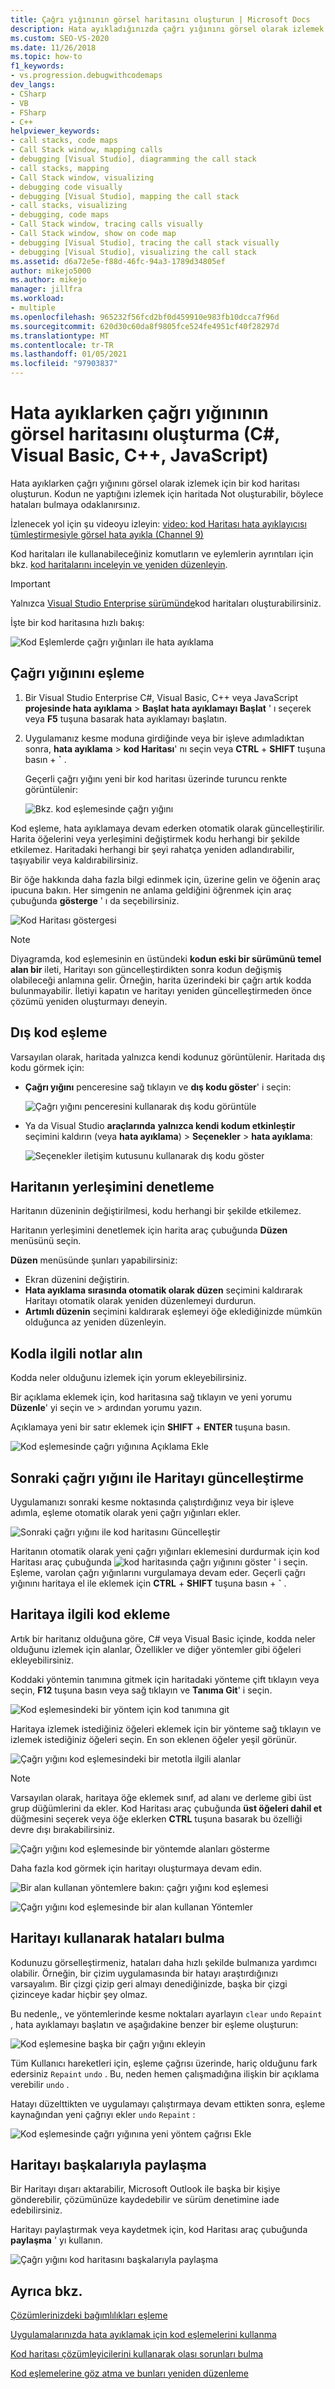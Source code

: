 ```yaml
---
title: Çağrı yığınının görsel haritasını oluşturun | Microsoft Docs
description: Hata ayıkladığınızda çağrı yığınını görsel olarak izlemek için bir kod haritası oluşturun. Kodun ne yaptığını izlemek için haritada not alın; böylece hataları bulmaya odaklanırsınız.
ms.custom: SEO-VS-2020
ms.date: 11/26/2018
ms.topic: how-to
f1_keywords:
- vs.progression.debugwithcodemaps
dev_langs:
- CSharp
- VB
- FSharp
- C++
helpviewer_keywords:
- call stacks, code maps
- Call Stack window, mapping calls
- debugging [Visual Studio], diagramming the call stack
- call stacks, mapping
- Call Stack window, visualizing
- debugging code visually
- debugging [Visual Studio], mapping the call stack
- call stacks, visualizing
- debugging, code maps
- Call Stack window, tracing calls visually
- Call Stack window, show on code map
- debugging [Visual Studio], tracing the call stack visually
- debugging [Visual Studio], visualizing the call stack
ms.assetid: d6a72e5e-f88d-46fc-94a3-1789d34805ef
author: mikejo5000
ms.author: mikejo
manager: jillfra
ms.workload:
- multiple
ms.openlocfilehash: 965232f56fcd2bf0d459910e983fb10dcca7f96d
ms.sourcegitcommit: 620d30c60da8f9805fce524fe4951cf40f28297d
ms.translationtype: MT
ms.contentlocale: tr-TR
ms.lasthandoff: 01/05/2021
ms.locfileid: "97903837"
---
```

# <a name="create-a-visual-map-of-the-call-stack-while-debugging-c-visual-basic-c-javascript"></a>Hata ayıklarken çağrı yığınının görsel haritasını oluşturma (C#, Visual Basic, C++, JavaScript)

Hata ayıklarken çağrı yığınını görsel olarak izlemek için bir kod haritası oluşturun. Kodun ne yaptığını izlemek için haritada Not oluşturabilir, böylece hataları bulmaya odaklanırsınız.

İzlenecek yol için şu videoyu izleyin: [video: kod Haritası hata ayıklayıcısı tümleştirmesiyle görsel hata ayıkla (Channel 9)](https://channel9.msdn.com/Series/Visual-Studio-2012-Premium-and-Ultimate-Overview/Visual-Studio-Ultimate-2012Debug-visually-with-Code-Map-debugger-integration)

Kod haritaları ile kullanabileceğiniz komutların ve eylemlerin ayrıntıları için bkz. [kod haritalarını inceleyin ve yeniden düzenleyin](../modeling/browse-and-rearrange-code-maps.md).

>[!IMPORTANT]
>Yalnızca [Visual Studio Enterprise sürümünde](https://visualstudio.microsoft.com/downloads)kod haritaları oluşturabilirsiniz.

İşte bir kod haritasına hızlı bakış:

 ![Kod Eşlemlerde çağrı yığınları ile hata ayıklama](../debugger/media/debuggermap_overview.png "DebuggerMap_Overview")

## <a name="map-the-call-stack"></a><a name="MapStack"></a> Çağrı yığınını eşleme

1. Bir Visual Studio Enterprise C#, Visual Basic, C++ veya JavaScript **projesinde hata ayıklama**  >  **Başlat hata ayıklamayı Başlat** ' ı seçerek veya **F5** tuşuna basarak hata ayıklamayı başlatın.

1. Uygulamanız kesme moduna girdiğinde veya bir işleve adımladıktan sonra, **hata ayıklama**  >  **kod Haritası**' nı seçin veya **CTRL** + **SHIFT** tuşuna basın + **`** .

   Geçerli çağrı yığını yeni bir kod haritası üzerinde turuncu renkte görüntülenir:

   ![Bkz. kod eşlemesinde çağrı yığını](../debugger/media/debuggermap_seeundocallstack.png "DebuggerMap_SeeUndoCallStack")

Kod eşleme, hata ayıklamaya devam ederken otomatik olarak güncelleştirilir. Harita öğelerini veya yerleşimini değiştirmek kodu herhangi bir şekilde etkilemez. Haritadaki herhangi bir şeyi rahatça yeniden adlandırabilir, taşıyabilir veya kaldırabilirsiniz.

Bir öğe hakkında daha fazla bilgi edinmek için, üzerine gelin ve öğenin araç ipucuna bakın. Her simgenin ne anlama geldiğini öğrenmek için araç çubuğunda **gösterge** ' ı da seçebilirsiniz.

![Kod Haritası göstergesi](../debugger/media/debuggermap_showlegend.png "Kod Haritası göstergesi")

>[!NOTE]
>Diyagramda, kod eşlemesinin en üstündeki **kodun eski bir sürümünü temel alan bir** ileti, Haritayı son güncelleştirdikten sonra kodun değişmiş olabileceği anlamına gelir. Örneğin, harita üzerindeki bir çağrı artık kodda bulunmayabilir. İletiyi kapatın ve haritayı yeniden güncelleştirmeden önce çözümü yeniden oluşturmayı deneyin.

## <a name="map-external-code"></a>Dış kod eşleme

Varsayılan olarak, haritada yalnızca kendi kodunuz görüntülenir. Haritada dış kodu görmek için:

- **Çağrı yığını** penceresine sağ tıklayın ve **dış kodu göster**' i seçin:

  ![Çağrı yığını penceresini kullanarak dış kodu görüntüle](../debugger/media/debuggermap_callstackmenu.png "DebuggerMap_CallStackMenu")
- Ya da Visual Studio **araçlarında** **yalnızca kendi kodum etkinleştir** seçimini kaldırın (veya **hata ayıklama**) > **Seçenekler**  >  **hata ayıklama**:

  ![Seçenekler iletişim kutusunu kullanarak dış kodu göster](../debugger/media/debuggermap_debugoptions.png "DebuggerMap_DebugOptions")

## <a name="control-the-maps-layout"></a>Haritanın yerleşimini denetleme

Haritanın düzeninin değiştirilmesi, kodu herhangi bir şekilde etkilemez.

Haritanın yerleşimini denetlemek için harita araç çubuğunda **Düzen** menüsünü seçin.

**Düzen** menüsünde şunları yapabilirsiniz:

- Ekran düzenini değiştirin.
- **Hata ayıklama sırasında otomatik olarak düzen** seçimini kaldırarak Haritayı otomatik olarak yeniden düzenlemeyi durdurun.
- **Artımlı düzenin** seçimini kaldırarak eşlemeyi öğe eklediğinizde mümkün olduğunca az yeniden düzenleyin.

## <a name="make-notes-about-the-code"></a><a name="MakeNotes"></a> Kodla ilgili notlar alın

Kodda neler olduğunu izlemek için yorum ekleyebilirsiniz.

Bir açıklama eklemek için, kod haritasına sağ tıklayın ve yeni yorumu **Düzenle**' yi seçin ve  >  ardından yorumu yazın.

Açıklamaya yeni bir satır eklemek için **SHIFT** + **ENTER** tuşuna basın.

 ![Kod eşlemesinde çağrı yığınına Açıklama Ekle](../debugger/media/debuggermap_addcomment.png "DebuggerMap_AddComment")

## <a name="update-the-map-with-the-next-call-stack"></a><a name="UpdateMap"></a> Sonraki çağrı yığını ile Haritayı güncelleştirme

Uygulamanızı sonraki kesme noktasında çalıştırdığınız veya bir işleve adımla, eşleme otomatik olarak yeni çağrı yığınları ekler.

![Sonraki çağrı yığını ile kod haritasını Güncelleştir](../debugger/media/debuggermap_addclearcallstack.png "DebuggerMap_AddClearCallStack")

Haritanın otomatik olarak yeni çağrı yığınları eklemesini durdurmak için kod Haritası araç çubuğunda ![kod haritasında çağrı yığınını göster](../debugger/media/debuggermap_automaticupdateicon.gif "Çağrı yığınını kod eşlemesinde otomatik olarak göster") ' i seçin. Eşleme, varolan çağrı yığınlarını vurgulamaya devam eder. Geçerli çağrı yığınını haritaya el ile eklemek için **CTRL** + **SHIFT** tuşuna basın + **`** .

## <a name="add-related-code-to-the-map"></a><a name="AddRelatedCode"></a> Haritaya ilgili kod ekleme

Artık bir haritanız olduğuna göre, C# veya Visual Basic içinde, kodda neler olduğunu izlemek için alanlar, Özellikler ve diğer yöntemler gibi öğeleri ekleyebilirsiniz.

Koddaki yöntemin tanımına gitmek için haritadaki yönteme çift tıklayın veya seçin, **F12** tuşuna basın veya sağ tıklayın ve **Tanıma Git**' i seçin.

![Kod eşlemesindeki bir yöntem için kod tanımına git](../debugger/media/debuggermap_gotocodedefinition.png "DebuggerMap_GoToCodeDefinition")

Haritaya izlemek istediğiniz öğeleri eklemek için bir yönteme sağ tıklayın ve izlemek istediğiniz öğeleri seçin. En son eklenen öğeler yeşil görünür.

![Çağrı yığını kod eşlemesindeki bir metotla ilgili alanlar](../debugger/media/debuggermap_showedfields.png "DebuggerMap_ShowedFields")

>[!NOTE]
>Varsayılan olarak, haritaya öğe eklemek sınıf, ad alanı ve derleme gibi üst grup düğümlerini da ekler. Kod Haritası araç çubuğunda **üst öğeleri dahil et** düğmesini seçerek veya öğe eklerken **CTRL** tuşuna basarak bu özelliği devre dışı bırakabilirsiniz.

![Çağrı yığını kod eşlemesinde bir yöntemde alanları gösterme](../debugger/media/debuggermap_showfields.png "DebuggerMap_ShowFields")

Daha fazla kod görmek için haritayı oluşturmaya devam edin.

 ![Bir alan kullanan yöntemlere bakın: çağrı yığını kod eşlemesi](../debugger/media/debuggermap_findallreferences.png "DebuggerMap_FindAllReferences")

 ![Çağrı yığını kod eşlemesinde bir alan kullanan Yöntemler](../debugger/media/debuggermap_foundallreferences.png "DebuggerMap_FoundAllReferences")

## <a name="find-bugs-using-the-map"></a><a name="FindBugs"></a> Haritayı kullanarak hataları bulma
 Kodunuzu görselleştirmeniz, hataları daha hızlı şekilde bulmanıza yardımcı olabilir. Örneğin, bir çizim uygulamasında bir hatayı araştırdığınızı varsayalım. Bir çizgi çizip geri almayı denediğinizde, başka bir çizgi çizinceye kadar hiçbir şey olmaz.

 Bu nedenle,, ve yöntemlerinde kesme noktaları ayarlayın `clear` `undo` `Repaint` , hata ayıklamayı başlatın ve aşağıdakine benzer bir eşleme oluşturun:

 ![Kod eşlemesine başka bir çağrı yığını ekleyin](../debugger/media/debuggermap_addpaintobjectcallstack.png "DebuggerMap_AddPaintObjectCallStack")

 Tüm Kullanıcı hareketleri için, eşleme çağrısı üzerinde, hariç olduğunu fark edersiniz `Repaint` `undo` . Bu, neden hemen çalışmadığına ilişkin bir açıklama verebilir `undo` .

 Hatayı düzelttikten ve uygulamayı çalıştırmaya devam ettikten sonra, eşleme kaynağından yeni çağrıyı ekler `undo` `Repaint` :

 ![Kod eşlemesinde çağrı yığınına yeni yöntem çağrısı Ekle](../debugger/media/debuggermap_addnewcallforrepaint.png "DebuggerMap_AddNewCallForRepaint")

## <a name="share-the-map-with-others"></a>Haritayı başkalarıyla paylaşma

Bir Haritayı dışarı aktarabilir, Microsoft Outlook ile başka bir kişiye gönderebilir, çözümünüze kaydedebilir ve sürüm denetimine iade edebilirsiniz.

Haritayı paylaştırmak veya kaydetmek için, kod Haritası araç çubuğunda **paylaşma** ' yı kullanın.

![Çağrı yığını kod haritasını başkalarıyla paylaşma](../debugger/media/debuggermap_sharewithothers.png "Çağrı yığını kod haritasını başkalarıyla paylaşma")

## <a name="see-also"></a>Ayrıca bkz.
[Çözümlerinizdeki bağımlılıkları eşleme](../modeling/map-dependencies-across-your-solutions.md)

[Uygulamalarınızda hata ayıklamak için kod eşlemelerini kullanma](../modeling/use-code-maps-to-debug-your-applications.md)

[Kod haritası çözümleyicilerini kullanarak olası sorunları bulma](../modeling/find-potential-problems-using-code-map-analyzers.md)

[Kod eşlemelerine göz atma ve bunları yeniden düzenleme](../modeling/browse-and-rearrange-code-maps.md)
